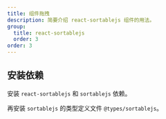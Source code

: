 ```yaml
---
title: 组件拖拽
description: 简要介绍 react-sortablejs 组件的用法。
group:
  title: react-sortablejs
  order: 3
order: 3
---
```


## 安装依赖

安装 `react-sortablejs` 和 `sortablejs` 依赖。

<InstallDependencies npm='$ npm install react-sortablejs sortablejs ' yarn='$ yarn add react-sortablejs sortablejs' pnpm='$ pnpm add react-sortablejs sortablejs '></InstallDependencies>

再安装 `sortablejs` 的类型定义文件 `@types/sortablejs`。

<InstallDependencies npm='$ npm install @types/sortablejs -D' yarn='$ yarn add @types/sortablejs -D' pnpm='$ pnpm add @types/sortablejs -D'></InstallDependencies>

